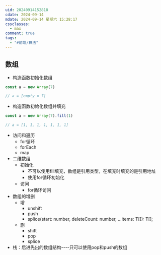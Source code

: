 ```yaml
---
uid: 20240914152818
cdate: 2024-09-14
mdate: 2024-09-14 星期六 15:28:17
cssclasses:
  - max
comment: true
tags:
  - "#前端/算法"
---
```


## 数组
- 构造函数初始化数组
```js
const a = new Array(7)

// a = [empty × 7]
```
- 构造函数初始化数组并填充
```js
const a = new Array(7).fill(1)

// a = [1, 1, 1, 1, 1, 1, 1]
```
- 访问和遍历
	- for循环
	- forEach
	- map
- 二维数组
	- 初始化
		- 不可以使用fill填充，数组是引用类型，在填充时填充的是引用地址
		- 使用for循环初始化
	- 访问
		- for循环访问
- 数组的增删
	- 增
		- unshift
		- push
		- splice(start: number, deleteCount: number, ...items: T[]): T[];
	- 删
		- shift
		- pop
		- splice
- 栈：后进先出的数组结构----只可以使用pop和push的数组